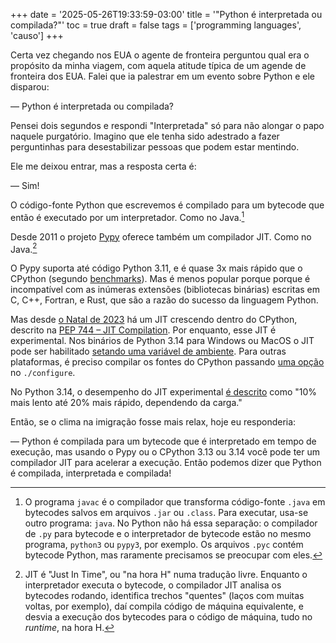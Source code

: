 +++
date = '2025-05-26T19:33:59-03:00'
title = '"Python é interpretada ou compilada?"'
toc = true
draft = false
tags = ['programming languages', 'causo']
+++

Certa vez chegando nos EUA o agente de fronteira perguntou
qual era o propósito da minha viagem,
com aquela atitude típica de um agende de fronteira dos EUA.
Falei que ia palestrar em um evento sobre Python e ele
disparou:

— Python é interpretada ou compilada?

<!--more-->

Pensei dois segundos e respondi "Interpretada" só para não
alongar o papo naquele purgatório.
Imagino que ele tenha sido adestrado a fazer perguntinhas
para desestabilizar pessoas que podem estar mentindo.

Ele me deixou entrar, mas a resposta certa é:

— Sim!

O código-fonte Python que escrevemos é compilado
para um bytecode que então é executado por um interpretador.
Como no Java.[^1]

Desde 2011 o projeto [Pypy](https://pypy.org/) oferece também um compilador JIT.
Como no Java.[^2]

O Pypy suporta até código Python 3.11,
e é quase 3x mais rápido que o CPython (segundo [benchmarks](https://speed.pypy.org/)).
Mas é menos popular porque porque é incompatível
com as inúmeras extensões (bibliotecas binárias) 
escritas em C, C++, Fortran, e Rust,
que são a razão do sucesso da linguagem Python.

Mas desde [o Natal de 2023](https://github.com/python/cpython/pull/113465)
há um JIT crescendo dentro do CPython, descrito na
[PEP 744 – JIT Compilation](https://peps.python.org/pep-0744/).
Por enquanto, esse JIT é experimental.
Nos binários de Python 3.14 para Windows ou MacOS o
JIT pode ser habilitado
[setando uma variável de ambiente](https://docs.python.org/3.14/whatsnew/3.14.html#binary-releases-for-the-experimental-just-in-time-compiler).
Para outras plataformas, é preciso compilar os fontes do CPython
passando [uma opção](https://docs.python.org/3.14/using/configure.html#cmdoption-enable-experimental-jit)
no `./configure`.

No Python 3.14, o desempenho do JIT experimental
[é descrito](https://docs.python.org/3.14/whatsnew/3.14.html#binary-releases-for-the-experimental-just-in-time-compiler)
como "10% mais lento até 20% mais rápido, dependendo da carga."

Então, se o clima na imigração fosse mais relax, hoje eu responderia:

— Python é compilada para um bytecode que é interpretado em tempo de execução,
mas usando o Pypy ou o CPython 3.13 ou 3.14 você pode ter um compilador
JIT para acelerar a execução. Então podemos dizer que Python é compilada, interpretada e compilada!


[^1]: O programa `javac` é o compilador que transforma código-fonte `.java` em bytecodes
salvos em arquivos `.jar` ou `.class`.
Para executar, usa-se outro programa: `java`.
No Python não há essa separação: o compilador de `.py` para bytecode
e o interpretador de bytecode estão no mesmo programa, `python3` ou `pypy3`, por exemplo.
Os arquivos `.pyc` contém bytecode Python, mas raramente precisamos se preocupar com eles.

[^2]: JIT é "Just In Time", ou "na hora H" numa tradução livre.
Enquanto o interpretador executa o bytecode,
o compilador JIT analisa os bytecodes rodando,
identifica trechos "quentes" (laços com muitas voltas, por exemplo),
daí compila código de máquina equivalente,
e desvia a execução dos bytecodes
para o código de máquina, tudo no _runtime_, na hora H.


 
